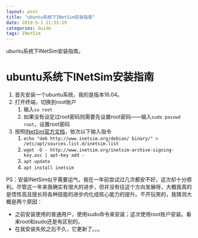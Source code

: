 ```yaml
---
layout: post
title: "ubuntu系统下INetSim安装指南"
date: 2019-5-1 21:55:19
categories: Guide
tags: INetSim
---
```


ubuntu系统下INetSim安装指南。

# ubuntu系统下INetSim安装指南

1. 首先安装一个ubuntu系统，我的是版本16.04。
2. 打开终端，切换到root账户
   1. 输入```su root```
   2. 如果没有设定过root密码则需要先设置root密码——输入```sudo passwd root```，设置root密码
3. 按照[INetSim官方文档](https://www.inetsim.org/packages.html)，依次以下输入指令
   1. ```echo "deb http://www.inetsim.org/debian/ binary/" > /etc/apt/sources.list.d/inetsim.list```
   2. ```wget -O - http://www.inetsim.org/inetsim-archive-signing-key.asc | apt-key add -```
   3. ```apt update```
   4. ```apt install inetsim```

PS：安装INetSim似乎需要运气，我在一年前尝试过几次都安不好，这次却十分顺利。尽管这一年来我确实有很大的进步，但并没有往这个方向发展呀，大概我真的是悟性高且擅长将各种技能的进步内化成核心能力的提升。不开玩笑的，我猜测大概是两个原因：

* 之前安装使用的普通用户，使用sudo命令来安装；这次使用root账户安装。看来root和sudo还是有区别的。
* 在我安装失败之后不久，它更新了。。。
